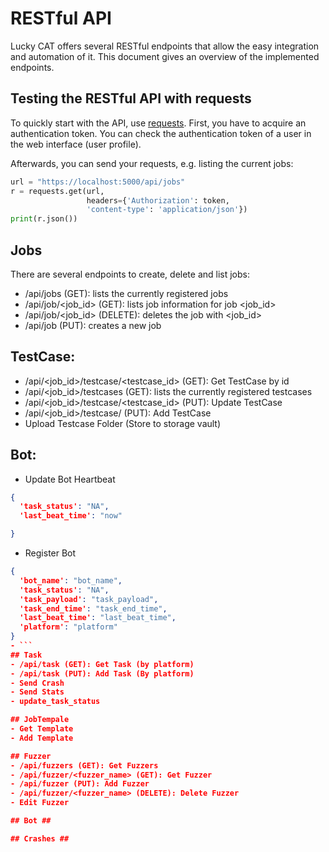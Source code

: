 # RESTful API #
Lucky CAT offers several RESTful endpoints that allow the easy integration and automation of it. This document gives an overview
of the implemented endpoints.

## Testing the RESTful API with requests ##
To quickly start with the API, use [requests](http://docs.python-requests.org). First, you have to acquire an authentication token.
You can check the authentication token of a user in the web interface (user profile).

Afterwards, you can send your requests, e.g. listing the current jobs:
```python
url = "https://localhost:5000/api/jobs"
r = requests.get(url, 
                 headers={'Authorization': token, 
                 'content-type': 'application/json'})
print(r.json())
```
## Jobs ##
There are several endpoints to create, delete and list jobs:
- /api/jobs (GET): lists the currently registered jobs
- /api/job/<job_id> (GET): lists job information for job <job_id>
- /api/job/<job_id> (DELETE): deletes the job with <job_id>
- /api/job (PUT): creates a new job

## TestCase:
- /api/<job_id>/testcase/<testcase_id> (GET): Get TestCase by id
- /api/<job_id>/testcases (GET): lists the currently registered testcases
- /api/<job_id>/testcase/<testcase_id> (PUT): Update TestCase
- /api/<job_id>/testcase/ (PUT): Add TestCase
- Upload Testcase Folder (Store to storage vault)

## Bot: 
- Update Bot Heartbeat
```json
{
  'task_status': "NA",
  'last_beat_time': "now"

}
```

- Register Bot
```json
{
  'bot_name': "bot_name",
  'task_status': "NA",
  'task_payload': "task_payload",
  'task_end_time': "task_end_time",
  'last_beat_time': "last_beat_time",
  'platform': "platform"
}
- ```
## Task
- /api/task (GET): Get Task (by platform)
- /api/task (PUT): Add Task (By platform)
- Send Crash
- Send Stats
- update_task_status

## JobTempale
- Get Template
- Add Template

## Fuzzer
- /api/fuzzers (GET): Get Fuzzers
- /api/fuzzer/<fuzzer_name> (GET): Get Fuzzer
- /api/fuzzer (PUT): Add Fuzzer
- /api/fuzzer/<fuzzer_name> (DELETE): Delete Fuzzer
- Edit Fuzzer

## Bot ##

## Crashes ##
